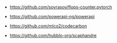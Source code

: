 - https://github.com/sovrasov/flops-counter.pytorch

- https://github.com/powerapi-ng/powerapi

- https://github.com/mlco2/codecarbon

- https://github.com/hubblo-org/scaphandre